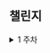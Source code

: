 
## 챌린지
<details>
<summary>1 주차</summary>
<div>

### 1) 사용 툴 설치 및 이해하기

- [x]  IntelliJ(얼티메이트 버전 추천-플러그인 사용 가능)
- [x]  MySQL, DB 접속 HediSQL or Dbeaver
- [x]  e2e 테스트용 postman
- [x]  git/github bash, zsh 설치
- [x]  putty or **MobaXterm** 설치

### 2) 해당 레포지토리 fork & PR 해보기

- [x]  https://github.com/byulcode/side-project-challenge-study

### 3) Linux Setting 환경

- [x]  ws12 설치 (windows)

<hr>

### 챌린지)
### 1) Centos vs Ubuntu 차이

#### Centos

- RHEL 기반의 리눅스 배포판이다.
- 업데이트가 느리지만  안정적이다.
- 엔터프라이즈 수준 애플리케이션에 중점을 두고 설계되었다.
- Ubuntu와 달리 Centos는 [cPanel/WHM](https://www.hostwinds.com/tutorials/cpanel-whm-overview)을 지원하기 때문에 기업에서 주로 사용한다.

#### Ubuntu

- 데비안 기반의 리눅스 배포판이다.
- 자주 업데이트 되므로 웹 위협에 취약하다.
- 사용자 경험에 중점을 두고 사용자 친화적으로 설계되었다.
- 온라인 커뮤니티, 튜토리얼, 문서 등을 통해 쉽게 정보를 얻을 수 있어 초심자가 사용하기에 적합하다.<br/><br/>


### 2) 쉘 스크립트란?
- 운영체제의 쉘에서 사용할 수 있는 명령어들의 조합을 모은 배치 파일로서, 명령어들을 한 줄씩 순차적으로 읽어 실행되도록 하는 인터프리터(Interpreter) 방식의 프로그램이다.
- 주로 반복되는 작업을 자동화하기 위해 사용된다.<br/><br/>

### 3) MySQL 5.7 vs MySQL 8.0 차이

#### MySQL 5.7

- 기본 Character Set이 latin1(2바이트) 이다.
- GRANT 명령으로 권한의 부여와 동시에 계정 생성이 가능하다.
- Descending Index 를 생성할 수는 있지만 실제로는 Ascending index로 생성된다. 이를 Backward로 읽는 방식으로 동작하기 때문에 성능 저하가 발생할 수 있다.

#### MySQL 8.0

- 기본 Character Set이 utf8mb4(가변4바이트)다. 그래서 이모지(4바이트) 같은 데이터도 손실 없이 저장 가능하다.
- 유저 생성은 CREATE USER 명령으로, 권한 부여는 GRANT 명령으로 구분해서 실행해야 한다.
- MySQL 8.0 부터 Descending Index 를 지원해 성능 저하 없이 생성할 수 있다.

</div>
</details>